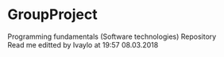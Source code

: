 # GroupProject
Programming fundamentals (Software technologies) Repository  
Read me editted by Ivaylo at 19:57 08.03.2018